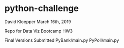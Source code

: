 # python-challenge
David Kloepper
March 16th, 2019

Repo for Data Viz Bootcamp HW3

Final Versions Submitted
PyBank/main.py
PyPoll/main.py
